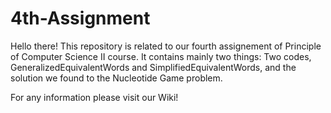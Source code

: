 # 4th-Assignment

Hello there! This repository is related to our fourth assignement of Principle of Computer Science II course.
It contains mainly two things: 
Two codes, GeneralizedEquivalentWords and SimplifiedEquivalentWords, and the solution we found to the Nucleotide Game problem.

For any information please visit our Wiki!
